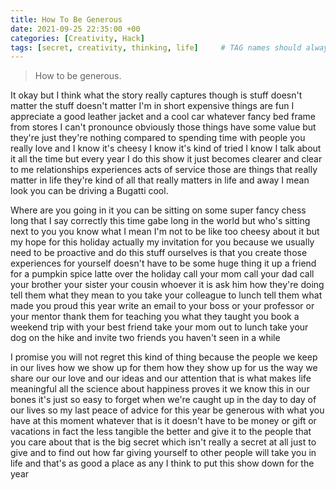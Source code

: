 ```yaml
---
title: How To Be Generous
date: 2021-09-25 22:35:00 +00
categories: [Creativity, Hack]
tags: [secret, creativity, thinking, life]     # TAG names should always be lowercase
---
```


> How to be generous.

It okay but I think what the story really captures though is stuff doesn't matter the stuff doesn't matter I'm in short expensive things are fun I appreciate a good leather jacket and a cool car whatever fancy bed frame from stores I can't pronounce obviously those things have some value but they're just they're nothing compared to spending time with people you really love and I know it's cheesy I know it's kind of tried I know I talk about it all the time but every year I do this show it just becomes clearer and clear to me relationships experiences acts of service those are things that really matter in life they're kind of all that really matters in life and away I mean look you can be driving a Bugatti cool. 

Where are you going in it you can be sitting on some super fancy chess long that I say correctly this time gabe long in the world but who's sitting next to you you know what I mean I'm not to be like too cheesy about it but my hope for this holiday actually my invitation for you because we usually need to be proactive and do this stuff ourselves is that you create those experiences for yourself doesn't have to be some huge thing it up a friend for a pumpkin spice latte over the holiday call your mom call your dad call your brother your sister your cousin whoever it is ask him how they're doing tell them what they mean to you take your colleague to lunch tell them what made you proud this year write an email to your boss or your professor or your mentor thank them for teaching you what they taught you book a weekend trip with your best friend take your mom out to lunch take your dog on the hike and invite two friends you haven't seen in a while 

I promise you will not regret this kind of thing because the people we keep in our lives how we show up for them how they show up for us the way we share our our love and our ideas and our attention that is what makes life meaningful all the science about happiness proves it we know this in our bones it's just so easy to forget when we're caught up in the day to day of our lives so my last peace of advice for this year be generous with what you have at this moment whatever that is it doesn't have to be money or gift or vacations in fact the less tangible the better and give it to the people that you care about that is the big secret which isn't really a secret at all just to give and to find out how far giving yourself to other people will take you in life and that's as good a place as any I think to put this show down for the year